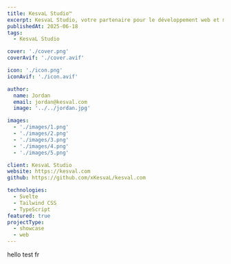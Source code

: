 ```yaml
---
title: KesvaL Studio™
excerpt: KesvaL Studio, votre partenaire pour le développement web et mobile innovant
publishedAt: 2025-06-18
tags:
  - KesvaL Studio

cover: './cover.png'
coverAvif: './cover.avif'

icon: './icon.png'
iconAvif: './icon.avif'

author:
  name: Jordan
  email: jordan@kesval.com
  image: '../../jordan.jpg'

images:
  - './images/1.png'
  - './images/2.png'
  - './images/3.png'
  - './images/4.png'
  - './images/5.png'

client: KesvaL Studio
website: https://kesval.com
github: https://github.com/xKesvaL/kesval.com

technologies:
  - Svelte
  - Tailwind CSS
  - TypeScript
featured: true
projectType:
  - showcase
  - web
---
```


hello test fr

